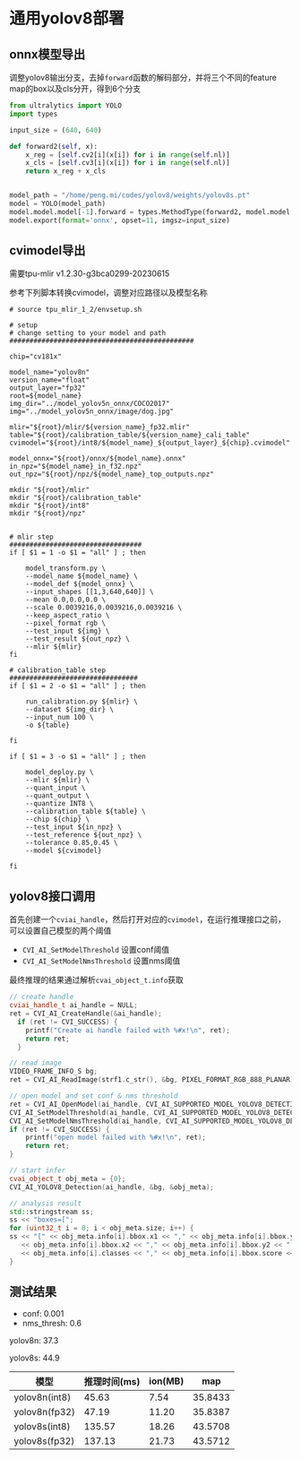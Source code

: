 # 通用yolov8部署

## onnx模型导出

调整yolov8输出分支，去掉`forward`函数的解码部分，并将三个不同的feature map的box以及cls分开，得到6个分支

```python
from ultralytics import YOLO
import types

input_size = (640, 640)

def forward2(self, x):
    x_reg = [self.cv2[i](x[i]) for i in range(self.nl)]
    x_cls = [self.cv3[i](x[i]) for i in range(self.nl)]
    return x_reg + x_cls


model_path = "/home/peng.mi/codes/yolov8/weights/yolov8s.pt"
model = YOLO(model_path)
model.model.model[-1].forward = types.MethodType(forward2, model.model.model[-1])
model.export(format='onnx', opset=11, imgsz=input_size)
```

## cvimodel导出

需要tpu-mlir v1.2.30-g3bca0299-20230615

参考下列脚本转换cvimodel，调整对应路径以及模型名称

```shell
# source tpu_mlir_1_2/envsetup.sh

# setup
# change setting to your model and path
##############################################

chip="cv181x"

model_name="yolov8n"
version_name="float"
output_layer="fp32"
root=${model_name}
img_dir="../model_yolov5n_onnx/COCO2017"
img="../model_yolov5n_onnx/image/dog.jpg"

mlir="${root}/mlir/${version_name}_fp32.mlir"
table="${root}/calibration_table/${version_name}_cali_table"
cvimodel="${root}/int8/${model_name}_${output_layer}_${chip}.cvimodel"

model_onnx="${root}/onnx/${model_name}.onnx"
in_npz="${model_name}_in_f32.npz"
out_npz="${root}/npz/${model_name}_top_outputs.npz"

mkdir "${root}/mlir"
mkdir "${root}/calibration_table"
mkdir "${root}/int8"
mkdir "${root}/npz"


# mlir step
#################################
if [ $1 = 1 -o $1 = "all" ] ; then

    model_transform.py \
    --model_name ${model_name} \
    --model_def ${model_onnx} \
    --input_shapes [[1,3,640,640]] \
    --mean 0.0,0.0,0.0 \
    --scale 0.0039216,0.0039216,0.0039216 \
    --keep_aspect_ratio \
    --pixel_format rgb \
    --test_input ${img} \
    --test_result ${out_npz} \
    --mlir ${mlir}
fi

# calibration_table step
################################
if [ $1 = 2 -o $1 = "all" ] ; then

    run_calibration.py ${mlir} \
    --dataset ${img_dir} \
    --input_num 100 \
    -o ${table}

fi

if [ $1 = 3 -o $1 = "all" ] ; then

    model_deploy.py \
    --mlir ${mlir} \
    --quant_input \
    --quant_output \
    --quantize INT8 \
    --calibration_table ${table} \
    --chip ${chip} \
    --test_input ${in_npz} \
    --test_reference ${out_npz} \
    --tolerance 0.85,0.45 \
    --model ${cvimodel}

fi
```

## yolov8接口调用

首先创建一个`cviai_handle`，然后打开对应的`cvimodel`，在运行推理接口之前，可以设置自己模型的两个阈值

* `CVI_AI_SetModelThreshold` 设置conf阈值
* `CVI_AI_SetModelNmsThreshold` 设置nms阈值

最终推理的结果通过解析`cvai_object_t.info`获取

```c++
// create handle
cviai_handle_t ai_handle = NULL;
ret = CVI_AI_CreateHandle(&ai_handle);
  if (ret != CVI_SUCCESS) {
    printf("Create ai handle failed with %#x!\n", ret);
    return ret;
  }

// read image
VIDEO_FRAME_INFO_S bg;
ret = CVI_AI_ReadImage(strf1.c_str(), &bg, PIXEL_FORMAT_RGB_888_PLANAR);

// open model and set conf & nms threshold
ret = CVI_AI_OpenModel(ai_handle, CVI_AI_SUPPORTED_MODEL_YOLOV8_DETECTION, path_to_model);
CVI_AI_SetModelThreshold(ai_handle, CVI_AI_SUPPORTED_MODEL_YOLOV8_DETECTION, 0.001);
CVI_AI_SetModelNmsThreshold(ai_handle, CVI_AI_SUPPORTED_MODEL_YOLOV8_DETECTION, 0.7);
if (ret != CVI_SUCCESS) {
	printf("open model failed with %#x!\n", ret);
    return ret;
}

// start infer
cvai_object_t obj_meta = {0};
CVI_AI_YOLOV8_Detection(ai_handle, &bg, &obj_meta);

// analysis result
std::stringstream ss;
ss << "boxes=[";
for (uint32_t i = 0; i < obj_meta.size; i++) {
ss << "[" << obj_meta.info[i].bbox.x1 << "," << obj_meta.info[i].bbox.y1 << ","
   << obj_meta.info[i].bbox.x2 << "," << obj_meta.info[i].bbox.y2 << ","
   << obj_meta.info[i].classes << "," << obj_meta.info[i].bbox.score << "],";
}
```

## 测试结果

* conf: 0.001
* nms_thresh: 0.6

yolov8n: 37.3

yolov8s: 44.9

| 模型          | 推理时间(ms) | ion(MB) | map     |
| ------------- | ------------ | ------- | ------- |
| yolov8n(int8) | 45.63        | 7.54    | 35.8433 |
| yolov8n(fp32) | 47.19        | 11.20   | 35.8387 |
| yolov8s(int8) | 135.57       | 18.26   | 43.5708 |
| yolov8s(fp32) | 137.13       | 21.73   | 43.5712 |
